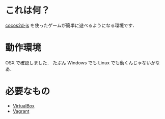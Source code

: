 # これは何？

[cocos2d-js](http://www.cocos2d-x.org/wiki/Cocos2d-JS) を使ったゲームが簡単に遊べるようになる環境です．

# 動作環境

OSX で確認しました．
たぶん Windows でも Linux でも動くんじゃないかなあ．

# 必要なもの

- [VirtualBox](https://www.virtualbox.org/)
- [Vagrant](https://www.vagrantup.com/)
